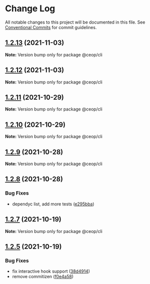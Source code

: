# Change Log

All notable changes to this project will be documented in this file.
See [Conventional Commits](https://conventionalcommits.org) for commit guidelines.

## [1.2.13](https://github.com/ceopaludetto/ceop/compare/@ceop/cli@1.2.12...@ceop/cli@1.2.13) (2021-11-03)

**Note:** Version bump only for package @ceop/cli





## [1.2.12](https://github.com/ceopaludetto/ceop/compare/@ceop/cli@1.2.11...@ceop/cli@1.2.12) (2021-11-03)

**Note:** Version bump only for package @ceop/cli





## [1.2.11](https://github.com/ceopaludetto/ceop/compare/@ceop/cli@1.2.10...@ceop/cli@1.2.11) (2021-10-29)

**Note:** Version bump only for package @ceop/cli





## [1.2.10](https://github.com/ceopaludetto/ceop/compare/@ceop/cli@1.2.9...@ceop/cli@1.2.10) (2021-10-29)

**Note:** Version bump only for package @ceop/cli





## [1.2.9](https://github.com/ceopaludetto/ceop/compare/@ceop/cli@1.2.8...@ceop/cli@1.2.9) (2021-10-28)

**Note:** Version bump only for package @ceop/cli





## [1.2.8](https://github.com/ceopaludetto/ceop/compare/@ceop/cli@1.2.7...@ceop/cli@1.2.8) (2021-10-28)


### Bug Fixes

* dependyc list, add more tests ([e295bba](https://github.com/ceopaludetto/ceop/commit/e295bba525232f8dbe59da55865c44c84852214c))





## [1.2.7](https://github.com/ceopaludetto/ceop/compare/@ceop/cli@1.2.6...@ceop/cli@1.2.7) (2021-10-19)

**Note:** Version bump only for package @ceop/cli





## [1.2.5](https://github.com/ceopaludetto/ceop/compare/@ceop/cli@1.2.1...@ceop/cli@1.2.5) (2021-10-19)


### Bug Fixes

* fix interactive hook support ([38d4914](https://github.com/ceopaludetto/ceop/commit/38d49147bb1ce63f817a838ed86b11a0440f0f01))
* remove commitizen ([f0e4a58](https://github.com/ceopaludetto/ceop/commit/f0e4a58a8d41fab9fdccab54974c6d9f6eab3f73))
